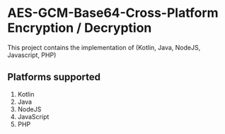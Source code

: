 # AES-GCM-Base64-Cross-Platform Encryption / Decryption

This project contains the implementation of (Kotlin, Java, NodeJS, Javascript, PHP)

## Platforms supported 

1. Kotlin
2. Java
3. NodeJS
3. JavaScript
4. PHP
